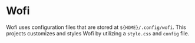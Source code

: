 # Wofi #

Wofi uses configuration files that are stored at `${HOME}/.config/wofi`. This projects customizes and styles Wofi by utilizing a `style.css` and `config` file.

